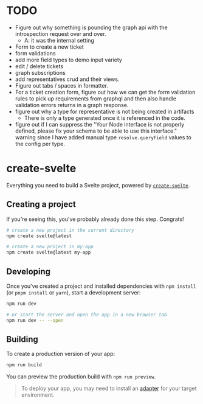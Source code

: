 # TODO

* Figure out why something is pounding the graph api with the introspection request over and over.
  * A: it was the internal setting
* Form to create a new ticket
* form validations
* add more field types to demo input variety
* edit / delete tickets
* graph subscriptions
* add representatives crud and their views.
* Figure out tabs / spaces in formatter.
* For a ticket creation form, figure out how we can get the form validation rules to pick up requirements from graphql and then also handle validation errors returns in a graph response.
* figure out why a type for representative is not being created in artifacts
  * There is only a type generated once it is referenced in the code.
* figure out if I can suppress the "Your Node interface is not properly defined, please fix your schema to be able to use this interface." warning since I have added manual type `resolve.queryField` values to the config per type.

# create-svelte

Everything you need to build a Svelte project, powered by [`create-svelte`](https://github.com/sveltejs/kit/tree/master/packages/create-svelte).

## Creating a project

If you're seeing this, you've probably already done this step. Congrats!

```bash
# create a new project in the current directory
npm create svelte@latest

# create a new project in my-app
npm create svelte@latest my-app
```

## Developing

Once you've created a project and installed dependencies with `npm install` (or `pnpm install` or `yarn`), start a development server:

```bash
npm run dev

# or start the server and open the app in a new browser tab
npm run dev -- --open
```

## Building

To create a production version of your app:

```bash
npm run build
```

You can preview the production build with `npm run preview`.

> To deploy your app, you may need to install an [adapter](https://kit.svelte.dev/docs/adapters) for your target environment.
